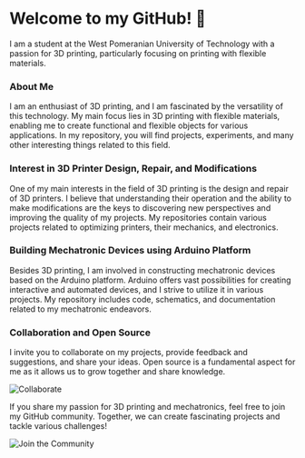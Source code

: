 # Welcome to my GitHub! 👋

I am a student at the West Pomeranian University of Technology with a passion for 3D printing, particularly focusing on printing with flexible materials.

### About Me

I am an enthusiast of 3D printing, and I am fascinated by the versatility of this technology. My main focus lies in 3D printing with flexible materials, enabling me to create functional and flexible objects for various applications. In my repository, you will find projects, experiments, and many other interesting things related to this field.

### Interest in 3D Printer Design, Repair, and Modifications

One of my main interests in the field of 3D printing is the design and repair of 3D printers. I believe that understanding their operation and the ability to make modifications are the keys to discovering new perspectives and improving the quality of my projects. My repositories contain various projects related to optimizing printers, their mechanics, and electronics.

### Building Mechatronic Devices using Arduino Platform

Besides 3D printing, I am involved in constructing mechatronic devices based on the Arduino platform. Arduino offers vast possibilities for creating interactive and automated devices, and I strive to utilize it in various projects. My repository includes code, schematics, and documentation related to my mechatronic endeavors.

### Collaboration and Open Source

I invite you to collaborate on my projects, provide feedback and suggestions, and share your ideas. Open source is a fundamental aspect for me as it allows us to grow together and share knowledge.

![Collaborate](https://your-collaborate-image-url.com)

If you share my passion for 3D printing and mechatronics, feel free to join my GitHub community. Together, we can create fascinating projects and tackle various challenges!

![Join the Community](https://your-community-image-url.com)
